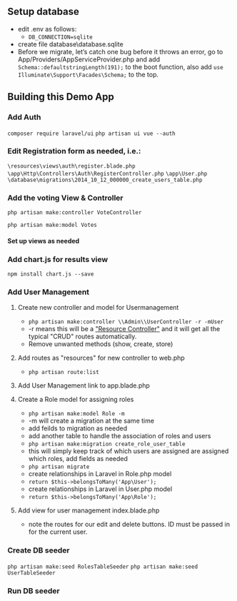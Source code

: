 ## Setup database
 - edit .env as follows:
    - `DB_CONNECTION=sqlite`
 - create file database\database.sqlite
 - Before we migrate, let’s catch one bug before it throws an error, go to App/Providers/AppServiceProvider.php
and add `Schema::defaultstringLength(191);` to the boot function, also add `use Illuminate\Support\Facades\Schema;` to the top.

## Building this Demo App

### Add Auth
`composer require laravel/ui`
`php artisan ui vue --auth`

### Edit Registration form as needed, i.e.:
`\resources\views\auth\register.blade.php`
`\app\Http\Controllers\Auth\RegisterController.php`
`\app\User.php`
`\database\migrations\2014_10_12_000000_create_users_table.php`

### Add the voting View & Controller

`php artisan make:controller VoteController`

`php artisan make:model Votes`

#### Set up views as needed

### Add chart.js for results view
`npm install chart.js --save`

### Add User Management
1. Create new controller and model for Usermanagement

    * `php artisan make:controller \\Admin\\UserController -r -mUser`
    * -r means this will be a ["Resource Controller"](https://laravel.com/docs/5.7/controllers#resource-controllers) and it will get all the typical "CRUD" routes automatically. 
    * Remove unwanted methods (show, create, store)
2. Add routes as "resources" for new controller to web.php
    * `php artisan route:list`

2. Add User Management link to app.blade.php

4. Create a Role model for assigning roles
    * `php artisan make:model Role -m`
    * -m will create a migration at the same time
    * add feilds to migration as needed
    * add another table to handle the association of roles and users
    * `php artisan make:migration create_role_user_table`
    * this will simply keep track of which users are assigned are assigned which roles, add fields as needed
    * `php artisan migrate`
    * create relationships in Laravel in Role.php model
    * `return $this->belongsToMany('App\User');`
    * create relationships in Laravel in User.php model
    * `return $this->belongsToMany('App\Role');`
5. Add view for user management index.blade.php
    * note the routes for our edit and delete buttons. ID must be passed in for the current user.

### Create DB seeder
`php artisan make:seed RolesTableSeeder`
`php artisan make:seed UserTableSeeder`

### Run DB seeder